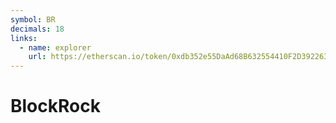 ```yaml
---
symbol: BR
decimals: 18
links:
  - name: explorer
    url: https://etherscan.io/token/0xdb352e55DaAd68B632554410F2D392263fF22b06
---
```


# BlockRock
